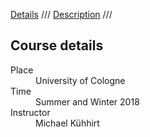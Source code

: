 [Details](index) /// [Description](description) ///


## Course details

<dl>
<dt>Place</dt>
<dd>University of Cologne</dd>
<dt>Time</dt>
<dd>Summer and Winter 2018</dd>
<dt>Instructor</dt>
<dd>Michael Kühhirt</dd>
</dl>



